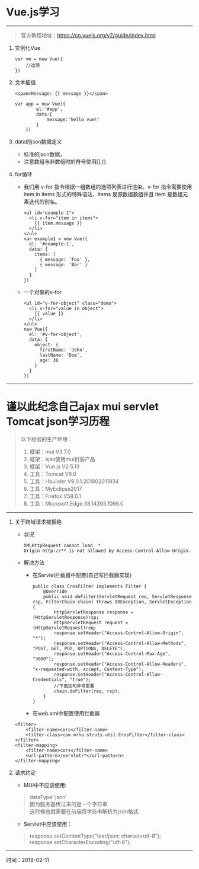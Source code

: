# Vue.js学习
---
>官方教程地址：https://cn.vuejs.org/v2/guide/index.html

1. 实例化Vue

	```
	var vm = new Vue({
		//选项
	})
	```

2. 文本插值

	```
	<span>Message: {{ message }}</span>
	
	var app = new Vue({
			el:'#app',
			data:{
				message:'hello vue!'
			}
		})
	```

3. data的json数据定义
	* 标准的json数据，
	* 注意数组与非数组时的符号使用[],{}

4. for循环
	* 我们用 v-for 指令根据一组数组的选项列表进行渲染。v-for 指令需要使用 item in items 形式的特殊语法，items 是源数据数组并且 item 是数组元素迭代的别名。
	
		```
		<ul id="example-1">
		  <li v-for="item in items">
		    {{ item.message }}
		  </li>
		</ul>
		var example1 = new Vue({
		  el: '#example-1',
		  data: {
		    items: [
		      { message: 'Foo' },
		      { message: 'Bar' }
		    ]
		  }
		})
		```
	
	* 一个对象的v-for
	
		```
		<ul id="v-for-object" class="demo">
		  <li v-for="value in object">
		    {{ value }}
		  </li>
		</ul>
		new Vue({
		  el: '#v-for-object',
		  data: {
		    object: {
		      firstName: 'John',
		      lastName: 'Doe',
		      age: 30
		    }
		  }
		})
		```

---
# 谨以此纪念自己ajax mui servlet Tomcat json学习历程
>以下经验的生产环境：
>1. 框架：mui V3.7.0
>2. 框架：ajax使用mui封装产品
>3. 框架：Vue.js V2.5.13
>4. 工具：Tomcat V9.0
>5. 工具：Hbuilder V9.0.1.201802011934
>6. 工具：MyEclipse2017
>7. 工具：Firefox V58.0.1
>8. 工具：Microsoft Edge 38.14393.1066.0

---
1. 关于跨域请求被拒绝
	* 状况
		```
		XMLHttpRequest cannot load  *
		Origin http://** is not allowed by Access-Control-Allow-Origin.
		```
	* 解决方法：
		* 在Servlet拦截器中配置(自己写拦截器实现)
		
			```
			public class CrosFilter implements Filter {
				@Override
				public void doFilter(ServletRequest req, ServletResponse rsp, FilterChain chain) throws IOException, ServletException {
					HttpServletResponse response = (HttpServletResponse)rsp;
					HttpServletRequest request = (HttpServletRequest)req;
					response.setHeader("Access-Control-Allow-Origin", "*"); 
			        response.setHeader("Access-Control-Allow-Methods", "POST, GET, PUT, OPTIONS, DELETE");  
			        response.setHeader("Access-Control-Max-Age", "3600");  
			        response.setHeader("Access-Control-Allow-Headers", "x-requested-with, accept, Content-Type");  
			        response.setHeader("Access-Control-Allow-Credentials", "true");
			        //下面这句非常重要
			        chain.doFilter(req, rsp);
				}
			}
			```
		
		* 在web.xml中配置使用拦截器
	
	```
	<filter>
   		<filter-name>cors</filter-name>
		<filter-class>com.mrhu.struts.util.CrosFilter</filter-class>
   	</filter>
   	<filter-mapping>
   		<filter-name>cors</filter-name>
   		<url-pattern>/servlet/*</url-pattern>
   	</filter-mapping>
	```

2. 请求约定
	* MUI中不应该使用:
	
	>dataType:'json'<br>
	因为服务器传过来的是一个字符串<br>
	这时候也就需要在前端将字符串解析为json格式
	
	* Servlet中应该使用：
	
	>response.setContentType("text/json; charset=utf-8");
	>response.setCharacterEncoding("utf-8");
	
---	
时间：2018-02-11 


